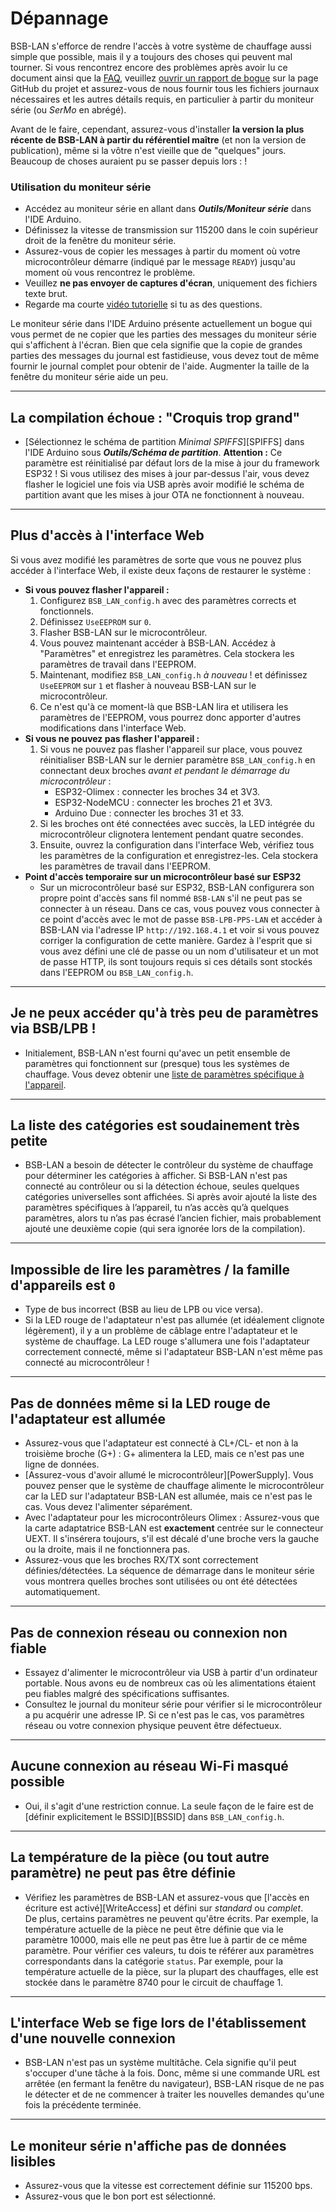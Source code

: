 # Dépannage

BSB-LAN s'efforce de rendre l'accès à votre système de chauffage aussi simple que possible, mais il y a toujours des choses qui peuvent mal tourner. Si vous rencontrez encore des problèmes après avoir lu ce document ainsi que la [FAQ](faq.md), veuillez [ouvrir un rapport de bogue](https://github.com/fredlcore/BSB-LAN/issues/new?assignees=&labels=&projects=&template=bug_report.md&title=%5BBUG%5D) sur la page GitHub du projet et assurez-vous de nous fournir tous les fichiers journaux nécessaires et les autres détails requis, en particulier à partir du moniteur série (ou *SerMo* en abrégé).

Avant de le faire, cependant, assurez-vous d'installer **la version la plus récente de BSB-LAN à partir du référentiel maître** (et non la version de publication), même si la vôtre n'est vieille que de "quelques" jours. Beaucoup de choses auraient pu se passer depuis lors : !

### Utilisation du moniteur série
- Accédez au moniteur série en allant dans ***Outils/Moniteur série*** dans l'IDE Arduino.
- Définissez la vitesse de transmission sur 115200 dans le coin supérieur droit de la fenêtre du moniteur série.
- Assurez-vous de copier les messages à partir du moment où votre microcontrôleur démarre (indiqué par le message `READY`) jusqu'au moment où vous rencontrez le problème.
- Veuillez **ne pas envoyer de captures d'écran**, uniquement des fichiers texte brut.
- Regarde ma courte [vidéo tutorielle](https://youtu.be/DsYPhihl11o) si tu as des questions.

Le moniteur série dans l'IDE Arduino présente actuellement un bogue qui vous permet de ne copier que les parties des messages du moniteur série qui s'affichent à l'écran. Bien que cela signifie que la copie de grandes parties des messages du journal est fastidieuse, vous devez tout de même fournir le journal complet pour obtenir de l'aide. Augmenter la taille de la fenêtre du moniteur série aide un peu.

---

## La compilation échoue : "Croquis trop grand"
- [Sélectionnez le schéma de partition *Minimal SPIFFS*][SPIFFS] dans l'IDE Arduino sous ***Outils/Schéma de partition***.
**Attention :** Ce paramètre est réinitialisé par défaut lors de la mise à jour du framework ESP32 !
Si vous utilisez des mises à jour par-dessus l'air, vous devez flasher le logiciel une fois via USB après avoir modifié le schéma de partition avant que les mises à jour OTA ne fonctionnent à nouveau.

---

## Plus d'accès à l'interface Web
Si vous avez modifié les paramètres de sorte que vous ne pouvez plus accéder à l'interface Web, il existe deux façons de restaurer le système :

- **Si vous pouvez flasher l'appareil :**
    1. Configurez `BSB_LAN_config.h` avec des paramètres corrects et fonctionnels.
    2. Définissez `UseEEPROM` sur `0`.
    3. Flasher BSB-LAN sur le microcontrôleur.
    4. Vous pouvez maintenant accéder à BSB-LAN. Accédez à "Paramètres" et enregistrez les paramètres. Cela stockera les paramètres de travail dans l'EEPROM.
    5. Maintenant, modifiez `BSB_LAN_config.h` *à nouveau* ! et définissez `UseEEPROM` sur `1` et flasher à nouveau BSB-LAN sur le microcontrôleur.
    6. Ce n'est qu'à ce moment-là que BSB-LAN lira et utilisera les paramètres de l'EEPROM, vous pourrez donc apporter d'autres modifications dans l'interface Web.
- **Si vous ne pouvez pas flasher l'appareil :**
    1. Si vous ne pouvez pas flasher l'appareil sur place, vous pouvez réinitialiser BSB-LAN sur le dernier paramètre `BSB_LAN_config.h` en connectant deux broches *avant et pendant le démarrage du microcontrôleur* :
        - ESP32-Olimex : connecter les broches 34 et 3V3.
        - ESP32-NodeMCU : connecter les broches 21 et 3V3.
        - Arduino Due : connecter les broches 31 et 33.
    2. Si les broches ont été connectées avec succès, la LED intégrée du microcontrôleur clignotera lentement pendant quatre secondes.
    3. Ensuite, ouvrez la configuration dans l'interface Web, vérifiez tous les paramètres de la configuration et enregistrez-les. Cela stockera les paramètres de travail dans l'EEPROM.
- **Point d'accès temporaire sur un microcontrôleur basé sur ESP32**
    - Sur un microcontrôleur basé sur ESP32, BSB-LAN configurera son propre point d'accès sans fil nommé `BSB-LAN` s'il ne peut pas se connecter à un réseau. Dans ce cas, vous pouvez vous connecter à ce point d'accès avec le mot de passe `BSB-LPB-PPS-LAN` et accéder à BSB-LAN via l'adresse IP `http://192.168.4.1` et voir si vous pouvez corriger la configuration de cette manière. Gardez à l'esprit que si vous avez défini une clé de passe ou un nom d'utilisateur et un mot de passe HTTP, ils sont toujours requis si ces détails sont stockés dans l'EEPROM ou `BSB_LAN_config.h`.

---

## Je ne peux accéder qu'à très peu de paramètres via BSB/LPB !
- Initialement, BSB-LAN n'est fourni qu'avec un petit ensemble de paramètres qui fonctionnent sur (presque) tous les systèmes de chauffage. Vous devez obtenir une [liste de paramètres spécifique à l'appareil](install.md#generation-de-la-liste-des-parametres-specifiques-a-lappareil).

---

## La liste des catégories est soudainement très petite
- BSB-LAN a besoin de détecter le contrôleur du système de chauffage pour déterminer les catégories à afficher. Si BSB-LAN n'est pas connecté au contrôleur ou si la détection échoue, seules quelques catégories universelles sont affichées. Si après avoir ajouté la liste des paramètres spécifiques à l’appareil, tu n’as accès qu’à quelques paramètres, alors tu n’as pas écrasé l’ancien fichier, mais probablement ajouté une deuxième copie (qui sera ignorée lors de la compilation).

---

## Impossible de lire les paramètres / la famille d'appareils est `0`
- Type de bus incorrect (BSB au lieu de LPB ou vice versa).
- Si la LED rouge de l'adaptateur n'est pas allumée (et idéalement clignote légèrement), il y a un problème de câblage entre l'adaptateur et le système de chauffage. La LED rouge s'allumera une fois l'adaptateur correctement connecté, même si l'adaptateur BSB-LAN n'est même pas connecté au microcontrôleur !

---

## Pas de données même si la LED rouge de l'adaptateur est allumée
- Assurez-vous que l'adaptateur est connecté à CL+/CL- et non à la troisième broche (G+) : G+ alimentera la LED, mais ce n'est pas une ligne de données.
- [Assurez-vous d'avoir allumé le microcontrôleur][PowerSupply]. Vous pouvez penser que le système de chauffage alimente le microcontrôleur car la LED sur l'adaptateur BSB-LAN est allumée, mais ce n'est pas le cas. Vous devez l'alimenter séparément.
- Avec l'adaptateur pour les microcontrôleurs Olimex : Assurez-vous que la carte adaptatrice BSB-LAN est **exactement** centrée sur le connecteur UEXT. Il s'insérera toujours, s'il est décalé d'une broche vers la gauche ou la droite, mais il ne fonctionnera pas.
- Assurez-vous que les broches RX/TX sont correctement définies/détectées. La séquence de démarrage dans le moniteur série vous montrera quelles broches sont utilisées ou ont été détectées automatiquement.

---

## Pas de connexion réseau ou connexion non fiable
- Essayez d'alimenter le microcontrôleur via USB à partir d'un ordinateur portable. Nous avons eu de nombreux cas où les alimentations étaient peu fiables malgré des spécifications suffisantes.
- Consultez le journal du moniteur série pour vérifier si le microcontrôleur a pu acquérir une adresse IP. Si ce n'est pas le cas, vos paramètres réseau ou votre connexion physique peuvent être défectueux.

---

## Aucune connexion au réseau Wi-Fi masqué possible
- Oui, il s'agit d'une restriction connue. La seule façon de le faire est de [définir explicitement le BSSID][BSSID] dans `BSB_LAN_config.h`.

---

## La température de la pièce (ou tout autre paramètre) ne peut pas être définie
- Vérifiez les paramètres de BSB-LAN et assurez-vous que [l'accès en écriture est activé][WriteAccess] et défini sur *standard* ou *complet*.  
De plus, certains paramètres ne peuvent qu'être écrits. Par exemple, la température actuelle de la pièce ne peut être définie que via le paramètre 10000, mais elle ne peut pas être lue à partir de ce même paramètre. Pour vérifier ces valeurs, tu dois te référer aux paramètres correspondants dans la catégorie `status`. Par exemple, pour la température actuelle de la pièce, sur la plupart des chauffages, elle est stockée dans le paramètre 8740 pour le circuit de chauffage 1.

---

## L'interface Web se fige lors de l'établissement d'une nouvelle connexion
- BSB-LAN n'est pas un système multitâche. Cela signifie qu'il peut s'occuper d'une tâche à la fois. Donc, même si une commande URL est arrêtée (en fermant la fenêtre du navigateur), BSB-LAN risque de ne pas le détecter et de ne commencer à traiter les nouvelles demandes qu'une fois la précédente terminée.

---

## Le moniteur série n'affiche pas de données lisibles
- Assurez-vous que la vitesse est correctement définie sur 115200 bps.
- Assurez-vous que le bon port est sélectionné.
